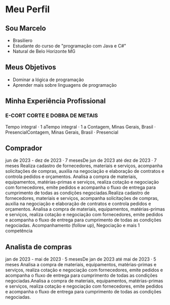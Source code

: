 # Meu Perfil 

## Sou Marcelo 

- Brasiliero
- Estudante do curso de "programação com Java e C#"
- Natural de Belo Horizonte MG

## Meus Objetivos

- Dominar a lógica de programação
- Aprender mais sobre linguagens de programação

 ## Minha Experiência Profissional

### E-CORT CORTE E DOBRA DE METAIS

Tempo integral · 1 aTempo integral · 1 a
Contagem, Minas Gerais, Brasil · PresencialContagem, Minas Gerais, Brasil · Presencial

## Comprador
jun de 2023 - dez de 2023 · 7 mesesDe jun de 2023 até dez de 2023 · 7 meses
Realiza cadastro de fornecedores, materiais e serviços, acompanha solicitações de compras, auxilia na negociação e elaboração de contratos e controla pedidos e orçamentos.
Analisa a compra de materiais, equipamentos, matérias-primas e serviços, realiza cotação e negociação com fornecedores, emite pedidos e acompanha o fluxo de entrega para cumprimento de todas as condições negociadas.Realiza cadastro de fornecedores, materiais e serviços, acompanha solicitações de compras, auxilia na negociação e elaboração de contratos e controla pedidos e orçamentos. Analisa a compra de materiais, equipamentos, matérias-primas e serviços, realiza cotação e negociação com fornecedores, emite pedidos e acompanha o fluxo de entrega para cumprimento de todas as condições negociadas.
Acompanhamento (follow up), Negociação e mais 1 competência

## Analista de compras
jan de 2023 - mai de 2023 · 5 mesesDe jan de 2023 até mai de 2023 · 5 meses
Analisa a compra de materiais, equipamentos, matérias-primas e serviços, realiza cotação e negociação com fornecedores, emite pedidos e acompanha o fluxo de entrega para cumprimento de todas as condições negociadas.Analisa a compra de materiais, equipamentos, matérias-primas e serviços, realiza cotação e negociação com fornecedores, emite pedidos e acompanha o fluxo de entrega para cumprimento de todas as condições negociadas.

